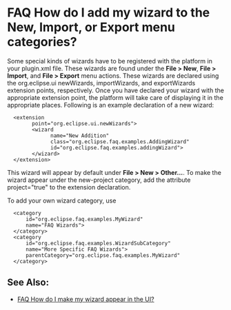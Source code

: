 

FAQ How do I add my wizard to the New, Import, or Export menu categories?
=========================================================================

Some special kinds of wizards have to be registered with the platform in your plugin.xml file. These wizards are found under the **File > New**, **File > Import**, and **File > Export** menu actions. These wizards are declared using the org.eclipse.ui newWizards, importWizards, and exportWizards extension points, respectively. Once you have declared your wizard with the appropriate extension point, the platform will take care of displaying it in the appropriate places. Following is an example declaration of a new wizard:

      <extension
            point="org.eclipse.ui.newWizards">
            <wizard
                  name="New Addition"
                  class="org.eclipse.faq.examples.AddingWizard"
                  id="org.eclipse.faq.examples.addingWizard">
            </wizard>
      </extension>

This wizard will appear by default under **File > New > Other...**. To make the wizard appear under the new-project category, add the attribute project="true" to the extension declaration.

To add your own wizard category, use

      <category 
          id="org.eclipse.faq.examples.MyWizard" 
          name="FAQ Wizards">
      </category> 
      <category 
          id="org.eclipse.faq.examples.WizardSubCategory" 
          name="More Specific FAQ Wizards">
          parentCategory="org.eclipse.faq.examples.MyWizard" 
      </category> 

See Also:
---------

*   [FAQ How do I make my wizard appear in the UI?](./FAQ_How_do_I_make_my_wizard_appear_in_the_UI.md "FAQ How do I make my wizard appear in the UI?")

